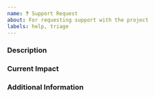 ```yaml
---
name: ❓ Support Request
about: For requesting support with the project
labels: help, triage
---
```


<!-- NOTE: The best and fastest way to get support is to [join #skipjack on Slack](https://uacf.slack.com/archives/CQNKL9LK0) -->

### Description

<!-- Clearly and concisely describe what sort of support you are requesting -->

### Current Impact

<!-- Clearly and concisely describe what impact this has on your ability to work with Skipjack -->

### Additional Information

<!-- Anything extra that might be relevant, aid the team or help expedite the resolution -->
